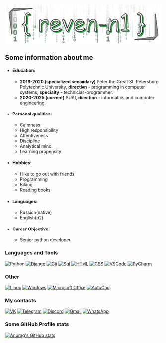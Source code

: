 [![Header](https://github.com/reven-n1/reven-n1/blob/main/assets/From_BuNtaRT_to_reven_n1_with_love1.png)](https://github.com/reven-n1)

## Some information about me
- <h4><b>Education:</b></h4>

    - <b>2016-2020 (specialized secondary) </b> Peter the Great St. Petersburg Polytechnic University, <b>direction</b> - programming in computer systems, <b>specialty</b> - technician-programmer.
    - <b>2020-2025 (current)</b> SUAI, <b>direction</b> - informatics and computer engineering.

- <h4><b>Personal qualities:</b></h4>

    - Calmness
    - High responsibility
    - Attentiveness
    - Discipline
    - Analytical mind
    - Learning propensity


- <h4><b>Hobbies:</b></h4>

    - I like to go out with friends
    - Programming
    - Biking
    - Reading books


- <h4><b>Languages:</b></h4>

    - Russion(native)
    - English(b2)


- <h4><b>Career Objective:</b></h4>

    - Senior python developer.
  

### Languages and Tools

<a style="pointer-events: none">![Python](https://img.shields.io/badge/-Python-black?style=for-the-badge&logo=python)</a> <a href="" style="pointer-events: none">![Django](https://img.shields.io/badge/-Django-black?style=for-the-badge&logo=django&logoColor=yellow)</a> <a href="" style="pointer-events: none">![Git](https://img.shields.io/badge/-Git-black?style=for-the-badge&logo=git&logoColor=red)</a> <a href="" style="pointer-events: none">![Sql](https://img.shields.io/badge/-SQL-black?style=for-the-badge&logo=mysql&logoColor=yellow)</a> <a href="" style="pointer-events: none">![HTML](https://img.shields.io/badge/-HTML-black?style=for-the-badge&logo=html5)</a> <a href="" style="pointer-events: none">![CSS](https://img.shields.io/badge/-CSS-black?style=for-the-badge&logo=css3)</a> <a href="" style="pointer-events: none">![VSCode](https://img.shields.io/badge/-VSCode-black?style=for-the-badge&logo=visualstudiocode&logoColor=blue)</a> <a href="" style="pointer-events: none">![PyCharm](https://img.shields.io/badge/-PyCharm-black?style=for-the-badge&logo=pycharm)</a>

### Other

<a href="" style="pointer-events: none">![Linux](https://img.shields.io/badge/-Linux-black?style=for-the-badge&logo=linux)</a> <a href="" style="pointer-events: none">![Windows](https://img.shields.io/badge/-Windows-black?style=for-the-badge&logo=windows)</a> <a href="" style="pointer-events: none">![Microsoft Office](https://img.shields.io/badge/-MicrosoftOffice-black?style=for-the-badge&logo=microsoftoffice&logoColor=red)</a> <a href="" style="pointer-events: none">![AutoCad](https://img.shields.io/badge/-AutoCad-black?style=for-the-badge&logo=autodesk&logoColor=red)</a>

### My contacts

[![VK](https://img.shields.io/badge/-VK-black?style=for-the-badge&logo=vk)](https://vk.com/idreven_n1)   [![Telegram](https://img.shields.io/badge/-Telegram-black?style=for-the-badge&logo=telegram)](https://teleg.run/reven_n1) [![Discord](https://img.shields.io/badge/-Discord-black?style=for-the-badge&logo=discord)](https://discord.com/users/reven_n1#1645) <a href="mailto:roma.suslov.16@gmail.com">![Gmail](https://img.shields.io/badge/-Gmail-black?style=for-the-badge&logo=gmail)</a> [![WhatsApp](https://img.shields.io/badge/-whatsapp-black?style=for-the-badge&logo=whatsapp)](https://wa.me/79531617159)


### Some GitHub Profile stats

[![Anurag's GitHub stats](https://github-readme-stats.vercel.app/api?username=reven-n1&count_private=true&show_icons=true&border_radius=10&hide=prs,issues&theme=dracula)](https://github.com/anuraghazra/github-readme-stats)
